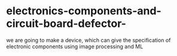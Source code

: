 # electronics-components-and-circuit-board-defector-
we are going to make a device, which can give the specification of electronic components using image processing and ML
